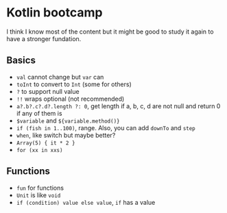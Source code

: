 # Kotlin bootcamp
I think I know most of the content but it might be good to study it again to have a stronger fundation.

## Basics
- `val` cannot change but `var` can
- `toInt` to convert to `Int` (some for others)
- `?` to support null value
- `!!` wraps optional (not recommended)
- `a?.b?.c?.d?.length ?: 0`, get length if a, b, c, d are not null and return 0 if any of them is
- `$variable` and `${variable.method()}`
- `if (fish in 1..100)`, range. Also, you can add `downTo` and `step`
- `when`, like switch but maybe better?
- `Array(5) { it * 2 }`
- `for (xx in xxs)`

## Functions
- `fun` for functions
- `Unit` is like `void`
- `if (condition) value else value`, `if` has a value